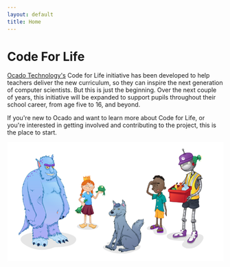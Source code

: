 ```yaml
---
layout: default
title: Home
---
```


# Code For Life

[Ocado Technology's](http://www.ocadotechnology.com/) Code for Life initiative has been developed to help teachers deliver the new curriculum, so they can inspire the next generation of computer scientists. 
But this is just the beginning. Over the next couple of years, this initiative will be expanded to support pupils throughout their school career, from age five to 16, and beyond.


If you're new to Ocado and want to learn more about Code for Life, or you're interested in getting involved and contributing to the project, this is the place to start.



![Team](/img/team-800.png)